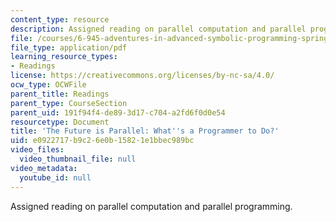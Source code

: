 ```yaml
---
content_type: resource
description: Assigned reading on parallel computation and parallel programming.
file: /courses/6-945-adventures-in-advanced-symbolic-programming-spring-2009/e0922717b9c26e0b15821e1bbec989bc_MIT6_945s09_read02_parallel.pdf
file_type: application/pdf
learning_resource_types:
- Readings
license: https://creativecommons.org/licenses/by-nc-sa/4.0/
ocw_type: OCWFile
parent_title: Readings
parent_type: CourseSection
parent_uid: 191f94f4-de89-3d17-c704-a2fd6f0d0e54
resourcetype: Document
title: 'The Future is Parallel: What''s a Programmer to Do?'
uid: e0922717-b9c2-6e0b-1582-1e1bbec989bc
video_files:
  video_thumbnail_file: null
video_metadata:
  youtube_id: null
---
```

Assigned reading on parallel computation and parallel programming.